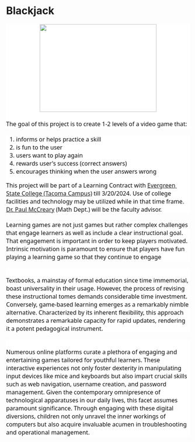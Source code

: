 # Blackjack
<div style="--tw-border-spacing-x: 0; --tw-border-spacing-y: 0; --tw-ring-color: rgba(69,89,164,.5); --tw-ring-offset-color: #fff; --tw-ring-offset-shadow: 0 0 transparent; --tw-ring-offset-width: 0px; --tw-ring-shadow: 0 0 transparent; --tw-rotate: 0; --tw-scale-x: 1; --tw-scale-y: 1; --tw-scroll-snap-strictness: proximity; --tw-shadow-colored: 0 0 transparent; --tw-shadow: 0 0 transparent; --tw-skew-x: 0; --tw-skew-y: 0; --tw-translate-x: 0; --tw-translate-y: 0; background-color: white; border: 0px solid rgb(227, 227, 227); box-sizing: border-box; color: #0d0d0d; font-family: Söhne, ui-sans-serif, system-ui, -apple-system, &quot;Segoe UI&quot;, Roboto, Ubuntu, Cantarell, &quot;Noto Sans&quot;, sans-serif, &quot;Helvetica Neue&quot;, Arial, &quot;Apple Color Emoji&quot;, &quot;Segoe UI Emoji&quot;, &quot;Segoe UI Symbol&quot;, &quot;Noto Color Emoji&quot;; font-size: 16px; margin: 1.25em 0px 0px; text-align: left; white-space-collapse: preserve;"><div class="separator" style="clear: both; text-align: center;"><a href="https://blogger.googleusercontent.com/img/b/R29vZ2xl/AVvXsEj0ZgnZRJpbuXg_mm7MUMyPR_GquQlfKFcYkK9xsottmOWneUXfRX8JfrwBIY5auAd3cvsXl1PZ_z6DO8RJ5mcX26_v5A3ztCGYB3TVN86HbQ_G_JOQZ5QR5cYpgYGN1ufnqDj8GLDhiqPlFnzCXc_GmbKiNWEaAuWpoeUqkDYD3Z1G0DJ6PQD4ydU1FDaX/s1800/wired-games-coding-blackness.webp" style="margin-left: 1em; margin-right: 1em;"><img border="0" data-original-height="1350" data-original-width="1800" height="240" src="https://blogger.googleusercontent.com/img/b/R29vZ2xl/AVvXsEj0ZgnZRJpbuXg_mm7MUMyPR_GquQlfKFcYkK9xsottmOWneUXfRX8JfrwBIY5auAd3cvsXl1PZ_z6DO8RJ5mcX26_v5A3ztCGYB3TVN86HbQ_G_JOQZ5QR5cYpgYGN1ufnqDj8GLDhiqPlFnzCXc_GmbKiNWEaAuWpoeUqkDYD3Z1G0DJ6PQD4ydU1FDaX/s320/wired-games-coding-blackness.webp" width="320" /></a></div><br />The goal of this project is to create 1-2 levels of a video game that: </div><div style="--tw-border-spacing-x: 0; --tw-border-spacing-y: 0; --tw-ring-color: rgba(69,89,164,.5); --tw-ring-offset-color: #fff; --tw-ring-offset-shadow: 0 0 transparent; --tw-ring-offset-width: 0px; --tw-ring-shadow: 0 0 transparent; --tw-rotate: 0; --tw-scale-x: 1; --tw-scale-y: 1; --tw-scroll-snap-strictness: proximity; --tw-shadow-colored: 0 0 transparent; --tw-shadow: 0 0 transparent; --tw-skew-x: 0; --tw-skew-y: 0; --tw-translate-x: 0; --tw-translate-y: 0; background-color: white; border: 0px solid rgb(227, 227, 227); box-sizing: border-box; color: #0d0d0d; font-family: Söhne, ui-sans-serif, system-ui, -apple-system, &quot;Segoe UI&quot;, Roboto, Ubuntu, Cantarell, &quot;Noto Sans&quot;, sans-serif, &quot;Helvetica Neue&quot;, Arial, &quot;Apple Color Emoji&quot;, &quot;Segoe UI Emoji&quot;, &quot;Segoe UI Symbol&quot;, &quot;Noto Color Emoji&quot;; font-size: 16px; margin: 1.25em 0px 0px; text-align: left; white-space-collapse: preserve;"><ol style="text-align: left;"><li>informs or helps practice a skill</li><li>is fun to the user</li><li>users want to play again</li><li>rewards user's success (correct answers)</li><li>encourages thinking when the user answers wrong </li></ol><div>This project will be part of a Learning Contract with <a href="https://www.evergreen.edu/about/tacoma-campus">Evergreen State College (Tacoma Campus)</a> till 3/20/2024. Use of college facilities and technology may be utilized while in that time frame. <a href="https://www.evergreen.edu/directory/paul-mccreary" target="_blank">Dr. Paul McCreary</a> (Math Dept.) will be the faculty advisor.</div></div><div style="--tw-border-spacing-x: 0; --tw-border-spacing-y: 0; --tw-ring-color: rgba(69,89,164,.5); --tw-ring-offset-color: #fff; --tw-ring-offset-shadow: 0 0 transparent; --tw-ring-offset-width: 0px; --tw-ring-shadow: 0 0 transparent; --tw-rotate: 0; --tw-scale-x: 1; --tw-scale-y: 1; --tw-scroll-snap-strictness: proximity; --tw-shadow-colored: 0 0 transparent; --tw-shadow: 0 0 transparent; --tw-skew-x: 0; --tw-skew-y: 0; --tw-translate-x: 0; --tw-translate-y: 0; background-color: white; border: 0px solid rgb(227, 227, 227); box-sizing: border-box; color: #0d0d0d; font-family: Söhne, ui-sans-serif, system-ui, -apple-system, &quot;Segoe UI&quot;, Roboto, Ubuntu, Cantarell, &quot;Noto Sans&quot;, sans-serif, &quot;Helvetica Neue&quot;, Arial, &quot;Apple Color Emoji&quot;, &quot;Segoe UI Emoji&quot;, &quot;Segoe UI Symbol&quot;, &quot;Noto Color Emoji&quot;; font-size: 16px; margin: 1.25em 0px 0px; text-align: left; white-space-collapse: preserve;">Learning games are not just games but rather complex challenges that engage learners as well as include a clear instructional goal. That engagement is important in order to keep players motivated. Intrinsic motivation is paramount to ensure that players have fun playing a learning game so that they continue to engage</div><div style="--tw-border-spacing-x: 0; --tw-border-spacing-y: 0; --tw-ring-color: rgba(69,89,164,.5); --tw-ring-offset-color: #fff; --tw-ring-offset-shadow: 0 0 transparent; --tw-ring-offset-width: 0px; --tw-ring-shadow: 0 0 transparent; --tw-rotate: 0; --tw-scale-x: 1; --tw-scale-y: 1; --tw-scroll-snap-strictness: proximity; --tw-shadow-colored: 0 0 transparent; --tw-shadow: 0 0 transparent; --tw-skew-x: 0; --tw-skew-y: 0; --tw-translate-x: 0; --tw-translate-y: 0; background-color: white; border: 0px solid rgb(227, 227, 227); box-sizing: border-box; color: #0d0d0d; font-family: Söhne, ui-sans-serif, system-ui, -apple-system, &quot;Segoe UI&quot;, Roboto, Ubuntu, Cantarell, &quot;Noto Sans&quot;, sans-serif, &quot;Helvetica Neue&quot;, Arial, &quot;Apple Color Emoji&quot;, &quot;Segoe UI Emoji&quot;, &quot;Segoe UI Symbol&quot;, &quot;Noto Color Emoji&quot;; font-size: 16px; margin: 1.25em 0px 0px; text-align: left; white-space-collapse: preserve;"><br />Textbooks, a mainstay of formal education since time immemorial, boast universality in their usage. However, the process of revising these instructional tomes demands considerable time investment. Conversely, game-based learning emerges as a remarkably nimble alternative. Characterized by its inherent flexibility, this approach demonstrates a remarkable capacity for rapid updates, rendering it a potent pedagogical instrument.</div><div style="--tw-border-spacing-x: 0; --tw-border-spacing-y: 0; --tw-ring-color: rgba(69,89,164,.5); --tw-ring-offset-color: #fff; --tw-ring-offset-shadow: 0 0 transparent; --tw-ring-offset-width: 0px; --tw-ring-shadow: 0 0 transparent; --tw-rotate: 0; --tw-scale-x: 1; --tw-scale-y: 1; --tw-scroll-snap-strictness: proximity; --tw-shadow-colored: 0 0 transparent; --tw-shadow: 0 0 transparent; --tw-skew-x: 0; --tw-skew-y: 0; --tw-translate-x: 0; --tw-translate-y: 0; background-color: white; border: 0px solid rgb(227, 227, 227); box-sizing: border-box; color: #0d0d0d; font-family: Söhne, ui-sans-serif, system-ui, -apple-system, &quot;Segoe UI&quot;, Roboto, Ubuntu, Cantarell, &quot;Noto Sans&quot;, sans-serif, &quot;Helvetica Neue&quot;, Arial, &quot;Apple Color Emoji&quot;, &quot;Segoe UI Emoji&quot;, &quot;Segoe UI Symbol&quot;, &quot;Noto Color Emoji&quot;; font-size: 16px; margin: 1.25em 0px 0px; text-align: left; white-space-collapse: preserve;"><br />Numerous online platforms curate a plethora of engaging and entertaining games tailored for youthful learners. These interactive experiences not only foster dexterity in manipulating input devices like mice and keyboards but also impart crucial skills such as web navigation, username creation, and password management. Given the contemporary omnipresence of technological apparatuses in our daily lives, this facet assumes paramount significance. Through engaging with these digital diversions, children not only unravel the inner workings of computers but also acquire invaluable acumen in troubleshooting and operational management.</div>
